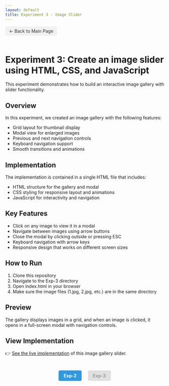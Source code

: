 ```yaml
---
layout: default
title: Experiment 3 - Image Slider
---
```


<a href="../README.html" class="back-btn" target="_blank">← Back to Main Page</a>

# Experiment 3: Create an image slider using HTML, CSS, and JavaScript

This experiment demonstrates how to build an interactive image gallery with slider functionality.

## Overview

In this experiment, we created an image gallery with the following features:
- Grid layout for thumbnail display
- Modal view for enlarged images
- Previous and next navigation controls
- Keyboard navigation support
- Smooth transitions and animations

## Implementation

The implementation is contained in a single HTML file that includes:
- HTML structure for the gallery and modal
- CSS styling for responsive layout and animations
- JavaScript for interactivity and navigation

## Key Features

- Click on any image to view it in a modal
- Navigate between images using arrow buttons
- Close the modal by clicking outside or pressing ESC
- Keyboard navigation with arrow keys
- Responsive design that works on different screen sizes

## How to Run

1. Clone this repository
2. Navigate to the Exp-3 directory
3. Open index.html in your browser
4. Make sure the image files (1.jpg, 2.jpg, etc.) are in the same directory

## Preview

The gallery displays images in a grid, and when an image is clicked, it opens in a full-screen modal with navigation controls.

## View Implementation

👉 <a href="index.html" target="_blank">See the live implementation</a> of this image gallery slider.

<div class="experiment-nav">
  <a href="../Exp-2/README.html" class="nav-btn" target="_blank">Exp-2</a>
  <span class="nav-disabled">Exp-3</span>
</div>

<style type="text/css">
.back-btn {
  display: inline-block;
  background-color: #f1f1f1;
  color: #333;
  padding: 6px 12px;
  text-decoration: none;
  border-radius: 4px;
  margin-bottom: 20px;
  font-size: 14px;
}

.back-btn:hover {
  background-color: #ddd;
}

.experiment-nav {
  display: flex;
  justify-content: center;
  gap: 20px;
  margin-top: 40px;
}

.nav-btn {
  display: inline-block;
  background-color: #3498db;
  color: white;
  padding: 8px 16px;
  text-decoration: none;
  border-radius: 4px;
  font-weight: bold;
}

.nav-btn:hover {
  background-color: #2980b9;
}

.nav-disabled {
  display: inline-block;
  background-color: #e0e0e0;
  color: #999;
  padding: 8px 16px;
  border-radius: 4px;
  font-weight: bold;
  cursor: not-allowed;
}
</style>